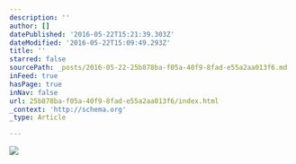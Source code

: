 ```yaml
---
description: ''
author: []
datePublished: '2016-05-22T15:21:39.303Z'
dateModified: '2016-05-22T15:09:49.293Z'
title: ''
starred: false
sourcePath: _posts/2016-05-22-25b878ba-f05a-40f9-8fad-e55a2aa013f6.md
inFeed: true
hasPage: true
inNav: false
url: 25b878ba-f05a-40f9-8fad-e55a2aa013f6/index.html
_context: 'http://schema.org'
_type: Article

---
```

![](https://the-grid-user-content.s3-us-west-2.amazonaws.com/b90b7cf7-34c9-4c82-9198-7e56c9daacad.jpg)